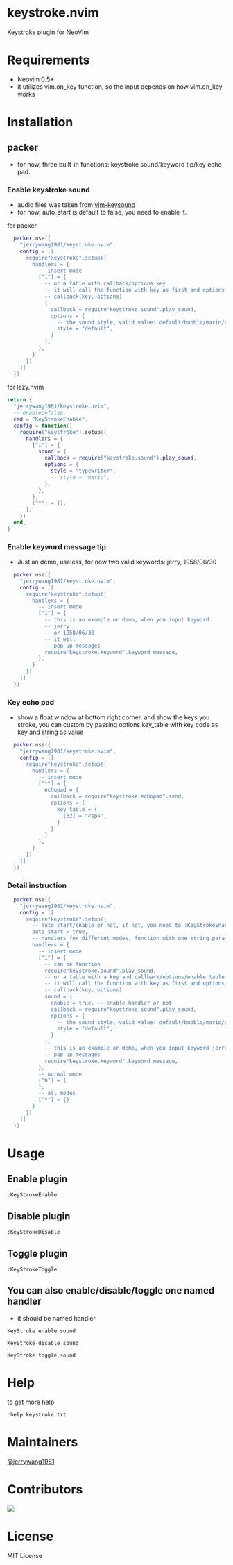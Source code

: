 # keystroke.nvim

Keystroke plugin for NeoVim

# Requirements

* Neovim 0.5+
* it utilizes vim.on_key function, so the input depends on how vim.on_key works

# Installation

## packer

* for now, three built-in functions: keystroke sound/keyword tip/key echo pad.

### Enable keystroke sound

* audio files was taken from [vim-keysound](https://github.com/skywind3000/vim-keysound)
* for now, auto_start is default to false, you need to enable it.

for packer

```lua
  packer.use({
    "jerrywang1981/keystroke.nvim",
    config = [[
      require"keystroke".setup({
        handlers = {
          -- insert mode
          ["i"] = {
            -- or a table with callback/options key
            -- it will call the function with key as first and options as second parameter
            -- callback(key, options)
            {
              callback = require"keystroke.sound".play_sound,
              options = {
                -- the sound style, valid value: default/bubble/mario/sword/typewriter
                style = "default",
              }
            },
          },
        }
      })
    ]]
  })

```

for lazy.nvim

```lua
return {
  "jerrywang1981/keystroke.nvim",
  -- enabled=false,
  cmd = "KeyStrokeEnable",
  config = function()
    require("keystroke").setup({
      handlers = {
        ["i"] = {
          sound = {
            callback = require("keystroke.sound").play_sound,
            options = {
              style = "typewriter",
              -- style = "mario",
            },
          },
        },
        ["*"] = {},
      },
    })
  end,
}
```

### Enable keyword message tip

* Just an demo, useless, for now two valid keywords: jerry, 1958/06/30

```lua
  packer.use({
    "jerrywang1981/keystroke.nvim",
    config = [[
      require"keystroke".setup({
        handlers = {
          -- insert mode
          ["i"] = {
            -- this is an example or demo, when you input keyword
            -- jerry
            -- or 1958/06/30
            -- it will
            -- pop up messages
            require"keystroke.keyword".keyword_message,
          },
        }
      })
    ]]
  })
```

### Key echo pad

* show a float window at bottom right corner, and show the keys you stroke, you can
custom by passing options.key_table with key code as key and string as value

```lua
  packer.use({
    "jerrywang1981/keystroke.nvim",
    config = [[
      require"keystroke".setup({
        handlers = {
          -- insert mode
          ["*"] = {
            echopad = {
              callback = require"keystroke.echopad".send,
              options = {
                key_table = {
                  [32] = "<sp>",
                }
              }
            }
          },
        }
      })
    ]]
  })
```
### Detail instruction
```lua
  packer.use({
    "jerrywang1981/keystroke.nvim",
    config = [[
      require"keystroke".setup({
        -- auto start/enable or not, if not, you need to :KeyStrokeEnable to get it work
        auto_start = true,
        -- handlers for different modes, function with one string parameter
        handlers = {
          -- insert mode
          ["i"] = {
            -- can be function
            require"keystroke.sound".play_sound,
            -- or a table with a key and callback/options/enable table as value
            -- it will call the function with key as first and options as second parameter
            -- callback(key, options)
            sound = {
              enable = true, -- enable handler or not
              callback = require"keystroke.sound".play_sound,
              options = {
                -- the sound style, valid value: default/bubble/mario/sword/typewriter
                style = "default",
              }
            },
            -- this is an example or demo, when you input keyword jerry or 1958/06/30 , it will
            -- pop up messages
            require"keystroke.keyword".keyword_message,
          },
          -- normal mode
          ["n"] = {
          },
          -- all modes
          ["*"] = {}
        }
      })
    ]]
  })
```
# Usage

## Enable plugin
```
:KeyStrokeEnable
```
## Disable plugin
```
:KeyStrokeDisable
```
## Toggle plugin
```
:KeyStrokeToggle
```
## You can also enable/disable/toggle one named handler

* it should be named handler

```
KeyStroke enable sound
```
```
KeyStroke disable sound
```
```
KeyStroke toggle sound
```

# Help

to get more help
```
:help keystroke.txt
```

# Maintainers
[@jerrywang1981](https://github.com/jerrywang1981)

# Contributors
[![](https://github.com/jerrywang1981.png?size=50)](https://github.com/jerrywang1981)

# License
MIT License
